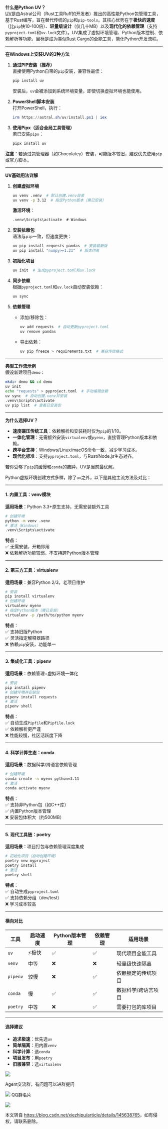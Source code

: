  

**什么是Python UV？**  
[UV](https://so.csdn.net/so/search?q=UV&spm=1001.2101.3001.7020)是由Astral公司（Rust工具Ruff的开发者）推出的高性能Python包管理工具，基于Rust编写，旨在替代传统的`pip`和`pip-tools`。其核心优势在于**极快的速度**（比`pip`快10-100倍）、**轻量级设计**（仅几十MB）以及**现代化的依赖管理**（支持`pyproject.toml`和`uv.lock`文件）。UV集成了虚拟环境管理、Python版本控制、依赖解析等功能，目标是成为类似[Rust](https://so.csdn.net/so/search?q=Rust&spm=1001.2101.3001.7020) Cargo的全能工具，简化Python开发流程。

* * *

**在Windows上安装UV的3种方法**

1.  **通过PIP安装（推荐）**  
    直接使用Python自带的`pip`安装，兼容性最佳：
    
    ```bash
    pip install uv
    ```
    
    安装后，`uv`会被添加到系统环境变量，即使切换虚拟环境也能使用。
    
2.  **PowerShell脚本安装**  
    打开PowerShell，执行：
    
    ```powershell
    irm https://astral.sh/uv/install.ps1 | iex
    ```
    
3.  **使用Pipx（适合全局工具管理）**  
    若已安装`pipx`：
    
    ```bash
    pipx install uv
    ```
    

**注意**：若通过包管理器（如Chocolatey）安装，可能版本较旧，建议优先使用`pip`或官方脚本。

* * *

**UV基础用法详解**

1.  **创建虚拟环境**
    
    ```bash
    uv venv .venv  # 默认创建.venv目录
    uv venv -p 3.12  # 指定Python版本（需已安装）
    ```
    
    **激活环境**：
    
    ```cmd
    .venv\Scripts\activate  # Windows
    ```
    
2.  **安装依赖包**  
    语法与`pip`一致，但速度更快：
    
    ```bash
    uv pip install requests pandas  # 安装最新版
    uv pip install "numpy>=1.21"  # 版本约束
    ```
    
3.  **初始化项目**
    
    ```bash
    uv init  # 生成pyproject.toml和uv.lock
    ```
    
4.  **同步依赖**  
    根据`pyproject.toml`和`uv.lock`自动安装依赖：
    
    ```bash
    uv sync
    ```
    
5.  **依赖管理**
    
    *   添加/移除包：
        
        ```bash
        uv add requests  # 自动更新pyproject.toml
        uv remove pandas
        ```
        
    *   导出依赖：
        
        ```bash
        uv pip freeze > requirements.txt  # 兼容传统格式
        ```
        

* * *

**典型工作流示例**  
假设新建项目`demo`：

```bash
mkdir demo && cd demo
uv init
echo "requests" > pyproject.toml  # 手动编辑依赖
uv sync  # 自动创建.venv并安装
.venv\Scripts\activate
uv pip list  # 查看已安装包
```

* * *

**为什么选择UV？**

*   **速度碾压传统工具**：依赖解析和安装耗时仅为`pip`的1/10。
*   **一体化管理**：无需额外安装`virtualenv`或`pyenv`，直接管理Python版本和依赖。
*   **跨平台支持**：Windows/Linux/macOS命令一致，减少学习成本。
*   **现代化标准**：支持`pyproject.toml`，与Rust/Node.js生态对齐。

若你受够了`pip`的缓慢和`conda`的臃肿，UV是当前最优解。

Python虚拟环境创建方式多样，除了`uv`之外，以下是其他主流方法及对比：

* * *

#### **1\. 内置工具：venv模块**

**适用场景**：Python 3.3+原生支持，无需安装额外工具

```bash
# 创建环境
python -m venv .venv  
# 激活（Windows）
.venv\Scripts\activate
```

**特点**：  
✅ 无需安装，开箱即用  
❌ 依赖解析功能较弱，不支持跨Python版本管理

* * *

#### **2\. 第三方工具：virtualenv**

**适用场景**：兼容Python 2/3，老项目维护

```bash
# 安装
pip install virtualenv  
# 创建环境
virtualenv myenv  
# 指定Python版本（需已安装）
virtualenv -p /path/to/python myenv
```

**特点**：  
✅ 支持旧版Python  
✅ 灵活指定解释器路径  
❌ 依赖`pip`安装，功能单一

* * *

#### **3\. 集成化工具：pipenv**

**适用场景**：依赖管理+虚拟环境一体化

```bash
# 安装
pip install pipenv  
# 创建环境并安装包
pipenv install requests  
# 激活
pipenv shell
```

**特点**：  
✅ 自动生成`Pipfile`和`Pipfile.lock`  
✅ 依赖解析更严谨  
❌ 性能较慢，社区活跃度下降

* * *

#### **4\. 科学计算生态：conda**

**适用场景**：数据科学/跨语言依赖管理

```bash
# 创建环境
conda create -n myenv python=3.11  
# 激活
conda activate myenv
```

**特点**：  
✅ 支持非Python包（如C++库）  
✅ 内置Python版本管理  
❌ 安装包体积大（约500MB）

* * *

#### **5\. 现代工具链：poetry**

**适用场景**：项目打包与依赖管理深度集成

```bash
# 初始化项目（自动创建环境）
poetry new myproject  
poetry install  
# 激活
poetry shell
```

**特点**：  
✅ 自动生成`pyproject.toml`  
✅ 支持依赖分组（dev/test）  
❌ 学习成本较高

* * *

#### **横向对比**

| 工具 | 启动速度 | Python版本管理 | 依赖管理 | 适用场景 |
| --- | --- | --- | --- | --- |
| `uv` | ⚡极快 | ✅ | ✅ | 现代项目全能工具 |
| `venv` | 中等 | ❌ | ❌ | 轻量级快速隔离 |
| `pipenv` | 较慢 | ❌ | ✅ | 依赖锁定的传统项目 |
| `conda` | 慢 | ✅ | ✅ | 数据科学/跨语言项目 |
| `poetry` | 中等 | ❌ | ✅ | 需要打包的库项目 |

* * *

#### **选择建议**

*   **追求极速**：优先选`uv`
*   **简单隔离**：用内置`venv`
*   **科学计算**：选`conda`
*   **项目发布**：用`poetry`
*   **旧版兼容**：选`virtualenv`

 

![](https://i-blog.csdnimg.cn/direct/25c590ae35a446cca9db802917d87d2b.jpeg)

Agent交流群，有问题可以进群提问

![](https://g.csdnimg.cn/extension-box/1.1.6/image/qq.png) QQ群名片

![](https://g.csdnimg.cn/extension-box/1.1.6/image/ic_move.png)

本文转自 <https://blog.csdn.net/xiezhipu/article/details/145638765>，如有侵权，请联系删除。